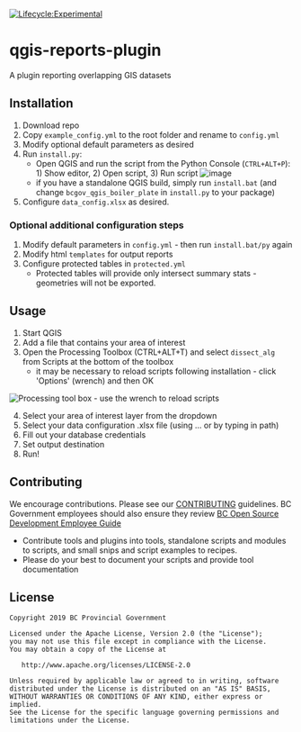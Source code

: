 [![Lifecycle:Experimental](https://img.shields.io/badge/Lifecycle-Experimental-339999)](<Redirect-URL>)
# qgis-reports-plugin
A plugin reporting overlapping GIS datasets

## Installation
1. Download repo
2. Copy `example_config.yml` to the root folder and rename to `config.yml`
3. Modify optional default parameters as desired
4. Run `install.py`:
    - Open QGIS and run the script from the Python Console (`CTRL+ALT+P`): 1) Show editor, 2) Open script, 3) Run script
    ![image](https://user-images.githubusercontent.com/38586679/175171494-0aa1e977-ed1f-49f0-b31d-d0f33d5deee0.png)
    - if you have a standalone QGIS build, simply run `install.bat` (and change `bcgov_qgis_boiler_plate` in `install.py` to your package)
5. Configure `data_config.xlsx` as desired. 
<!-- TODO - add more explanation on data config. -->

### Optional additional configuration steps
1. Modify default parameters in `config.yml` - then run `install.bat/py` again
2. Modify html `templates` for output reports
3. Configure protected tables in `protected.yml`
    - Protected tables will provide only intersect summary stats - geometries will not be exported.

## Usage
1. Start QGIS
2. Add a file that contains your area of interest <!-- and if needed make a selection from the file.  -->
3. Open the Processing Toolbox (CTRL+ALT+T) and select `dissect_alg` from Scripts at the bottom of the toolbox
    - it may be necessary to reload scripts following installation - click 'Options' (wrench) and then OK

![Processing tool box - use the wrench to reload scripts](https://user-images.githubusercontent.com/38586679/172197256-375e4987-6d51-44ea-840e-a7e92e742434.png)

4. Select your area of interest layer from the dropdown    <!-- - If your AOI is a selection subset check the 'Use selected features' checkbox -->
5. Select your data configuration .xlsx file (using ... or by typing in path)
6. Fill out your database credentials<!-- 6. Activate the 'Add overlapping interests to QGIS radio' button if desired -->
7. Set output destination
8. Run!

## Contributing
We encourage contributions. Please see our [CONTRIBUTING](https://github.com/bcgov/gis-pantry/blob/master/CONTRIBUTING.md) guidelines. BC Government employees should also ensure they review [BC Open Source Development Employee Guide](https://github.com/bcgov/BC-Policy-Framework-For-GitHub/blob/master/BC-Open-Source-Development-Employee-Guide/README.md) 
* Contribute tools and plugins into tools, standalone scripts and modules to scripts, and small snips and script examples to recipes.
* Please do your best to document your scripts and provide tool documentation 

## License
    Copyright 2019 BC Provincial Government

    Licensed under the Apache License, Version 2.0 (the "License");
    you may not use this file except in compliance with the License.
    You may obtain a copy of the License at

       http://www.apache.org/licenses/LICENSE-2.0

    Unless required by applicable law or agreed to in writing, software
    distributed under the License is distributed on an "AS IS" BASIS,
    WITHOUT WARRANTIES OR CONDITIONS OF ANY KIND, either express or implied.
    See the License for the specific language governing permissions and
    limitations under the License.
